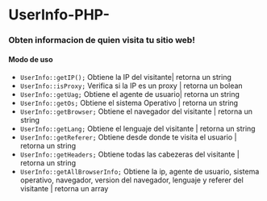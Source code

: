 # UserInfo-PHP-

<h3>Obten informacion de quien visita tu sitio web!</h3>

<h4>Modo de uso</h4>
<p>
  <ul>
    <li><code>UserInfo::getIP();</code> Obtiene la IP del visitante| retorna  un string</li>
    <li><code>UserInfo::isProxy;</code> Verifica si la IP es un proxy | retorna  un bolean</li>
    <li><code>UserInfo::getUag;</code> Obtiene el agente de usuario| retorna  un string</li>
    <li><code>UserInfo::getOs;</code> Obtiene el sistema Operativo | retorna  un string</li>
    <li><code>UserInfo::getBrowser;</code> Obtiene el navegador del visitante | retorna  un string</li>
    <li><code>UserInfo::getLang;</code> Obtiene el lenguaje del visitante | retorna  un string</li>
    <li><code>UserInfo::getReferer;</code> Obtiene desde donde te visita el usuario | retorna  un string</li>
    <li><code>UserInfo::getHeaders;</code> Obtiene todas las cabezeras del visitante | retorna  un string</li>
    <li><code>UserInfo::getAllBrowserInfo;</code> Obtiene la ip, agente de usuario, sistema operativo, navegador, 
      version del navegador, lenguaje y referer del visitante | retorna  un array</li>
  </ul>
</p>
